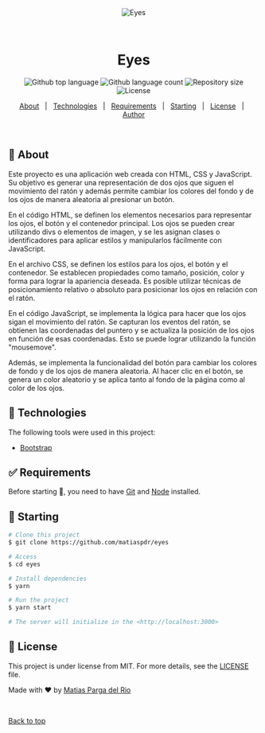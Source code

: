 <div align="center" id="top"> 
  <img src="./.github/app.gif" alt="Eyes" />

  &#xa0;

  <!-- <a href="https://eyes.netlify.app">Demo</a> -->
</div>

<h1 align="center">Eyes</h1>

<p align="center">
  <img alt="Github top language" src="https://img.shields.io/github/languages/top/{{YOUR_GITHUB_USERNAME}}/eyes?color=56BEB8">

  <img alt="Github language count" src="https://img.shields.io/github/languages/count/{{YOUR_GITHUB_USERNAME}}/eyes?color=56BEB8">

  <img alt="Repository size" src="https://img.shields.io/github/repo-size/{{YOUR_GITHUB_USERNAME}}/eyes?color=56BEB8">

  <img alt="License" src="https://img.shields.io/github/license/{{YOUR_GITHUB_USERNAME}}/eyes?color=56BEB8">

  <!-- <img alt="Github issues" src="https://img.shields.io/github/issues/{{YOUR_GITHUB_USERNAME}}/eyes?color=56BEB8" /> -->

  <!-- <img alt="Github forks" src="https://img.shields.io/github/forks/{{YOUR_GITHUB_USERNAME}}/eyes?color=56BEB8" /> -->

  <!-- <img alt="Github stars" src="https://img.shields.io/github/stars/{{YOUR_GITHUB_USERNAME}}/eyes?color=56BEB8" /> -->
</p>

<!-- Status -->

<!-- <h4 align="center"> 
	🚧  Eyes 🚀 Under construction...  🚧
</h4> 

<hr> -->

<p align="center">
  <a href="#dart-about">About</a> &#xa0; | &#xa0; 
  <a href="#rocket-technologies">Technologies</a> &#xa0; | &#xa0;
  <a href="#white_check_mark-requirements">Requirements</a> &#xa0; | &#xa0;
  <a href="#checkered_flag-starting">Starting</a> &#xa0; | &#xa0;
  <a href="#memo-license">License</a> &#xa0; | &#xa0;
  <a href="https://github.com/{{YOUR_GITHUB_USERNAME}}" target="_blank">Author</a>
</p>

<br>

## :dart: About ##

Este proyecto es una aplicación web creada con HTML, CSS y JavaScript. Su objetivo es generar una representación de dos ojos que siguen el movimiento del ratón y además permite cambiar los colores del fondo y de los ojos de manera aleatoria al presionar un botón.

En el código HTML, se definen los elementos necesarios para representar los ojos, el botón y el contenedor principal. Los ojos se pueden crear utilizando divs o elementos de imagen, y se les asignan clases o identificadores para aplicar estilos y manipularlos fácilmente con JavaScript.

En el archivo CSS, se definen los estilos para los ojos, el botón y el contenedor. Se establecen propiedades como tamaño, posición, color y forma para lograr la apariencia deseada. Es posible utilizar técnicas de posicionamiento relativo o absoluto para posicionar los ojos en relación con el ratón.

En el código JavaScript, se implementa la lógica para hacer que los ojos sigan el movimiento del ratón. Se capturan los eventos del ratón, se obtienen las coordenadas del puntero y se actualiza la posición de los ojos en función de esas coordenadas. Esto se puede lograr utilizando la función "mousemove".

Además, se implementa la funcionalidad del botón para cambiar los colores de fondo y de los ojos de manera aleatoria. Al hacer clic en el botón, se genera un color aleatorio y se aplica tanto al fondo de la página como al color de los ojos.



## :rocket: Technologies ##

The following tools were used in this project:

- [Bootstrap](https://getbootstrap.com/)


## :white_check_mark: Requirements ##

Before starting :checkered_flag:, you need to have [Git](https://git-scm.com) and [Node](https://nodejs.org/en/) installed.

## :checkered_flag: Starting ##

```bash
# Clone this project
$ git clone https://github.com/matiaspdr/eyes

# Access
$ cd eyes

# Install dependencies
$ yarn

# Run the project
$ yarn start

# The server will initialize in the <http://localhost:3000>
```

## :memo: License ##

This project is under license from MIT. For more details, see the [LICENSE](LICENSE.md) file.


Made with :heart: by <a href="https://github.com/matiaspdr" target="_blank">Matias Parga del Rio</a>

&#xa0;

<a href="#top">Back to top</a>
